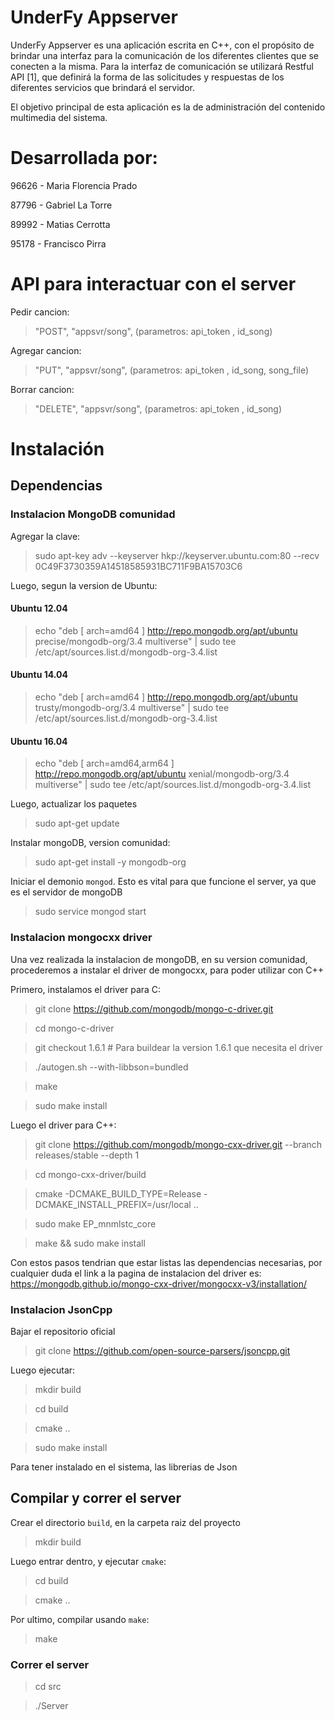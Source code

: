 # UnderFy Appserver

UnderFy Appserver es una aplicación escrita en C++, con el propósito de brindar una interfaz para la comunicación de los
diferentes clientes que se conecten a la misma. Para la interfaz de comunicación se utilizará
Restful API [1], que definirá la forma de las solicitudes y respuestas de los diferentes servicios
que brindará el servidor.

El objetivo principal de esta aplicación es la de administración del contenido multimedia del
sistema.

# Desarrollada por:

96626 - Maria Florencia Prado 

87796 - Gabriel La Torre

89992 - Matias Cerrotta

95178 - Francisco Pirra


# API para interactuar con el server

Pedir cancion:

>  "POST", "appsvr/song", (parametros: api_token , id_song)

Agregar cancion:

>  "PUT", "appsvr/song", (parametros: api_token , id_song, song_file)

Borrar cancion: 

>  "DELETE", "appsvr/song", (parametros: api_token , id_song)

# Instalación

## Dependencias

### Instalacion MongoDB comunidad

Agregar la clave:

> sudo apt-key adv --keyserver hkp://keyserver.ubuntu.com:80 --recv 0C49F3730359A14518585931BC711F9BA15703C6

Luego, segun la version de Ubuntu:

#### Ubuntu 12.04

> echo "deb [ arch=amd64 ] http://repo.mongodb.org/apt/ubuntu precise/mongodb-org/3.4 multiverse" | sudo tee /etc/apt/sources.list.d/mongodb-org-3.4.list

#### Ubuntu 14.04

> echo "deb [ arch=amd64 ] http://repo.mongodb.org/apt/ubuntu trusty/mongodb-org/3.4 multiverse" | sudo tee /etc/apt/sources.list.d/mongodb-org-3.4.list

#### Ubuntu 16.04

> echo "deb [ arch=amd64,arm64 ] http://repo.mongodb.org/apt/ubuntu xenial/mongodb-org/3.4 multiverse" | sudo tee /etc/apt/sources.list.d/mongodb-org-3.4.list

Luego, actualizar los paquetes

> sudo apt-get update

Instalar mongoDB, version comunidad:

> sudo apt-get install -y mongodb-org

Iniciar el demonio `mongod`. Esto es vital para que funcione el server, ya que es el servidor de mongoDB

> sudo service mongod start

### Instalacion mongocxx driver

Una vez realizada la instalacion de mongoDB, en su version comunidad, procederemos a instalar el driver de mongocxx, para poder utilizar con C++

Primero, instalamos el driver para C:

> git clone https://github.com/mongodb/mongo-c-driver.git

> cd mongo-c-driver

> git checkout 1.6.1  # Para buildear la version 1.6.1 que necesita el driver 

> ./autogen.sh --with-libbson=bundled

> make

> sudo make install

Luego el driver para C++:

> git clone https://github.com/mongodb/mongo-cxx-driver.git --branch releases/stable --depth 1

> cd mongo-cxx-driver/build

> cmake -DCMAKE_BUILD_TYPE=Release -DCMAKE_INSTALL_PREFIX=/usr/local ..

> sudo make EP_mnmlstc_core

> make && sudo make install

Con estos pasos tendrian que estar listas las dependencias necesarias, por cualquier duda el link a la pagina de instalacion del driver es: https://mongodb.github.io/mongo-cxx-driver/mongocxx-v3/installation/

### Instalacion JsonCpp

Bajar el repositorio oficial

> git clone https://github.com/open-source-parsers/jsoncpp.git

Luego ejecutar:

> mkdir build 

> cd build 

> cmake .. 

> sudo make install

Para tener instalado en el sistema, las librerias de Json

## Compilar y correr el server

Crear el directorio `build`, en la carpeta raiz del proyecto

> mkdir build

Luego entrar dentro, y ejecutar `cmake`:

> cd build

> cmake ..

Por ultimo, compilar usando `make`:

> make

### Correr el server

> cd src

> ./Server <puerto>



